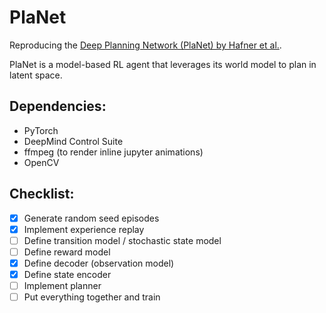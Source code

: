# PlaNet
Reproducing the [Deep Planning Network (PlaNet) by Hafner et al.](https://arxiv.org/pdf/1811.04551.pdf).

PlaNet is a model-based RL agent that leverages its world model to plan in latent space.
<!--- Planning in the context of RL refers to giving the agent time (or compute) to think about the best course of action to take. Doing this entirely in low-dimensional latent space allows the agent to imagine thousands of different state-action trajectories, selecting the action that corresponds to most reward. The result is 200x sample efficiency gains over comparable model-free methods. -->

## Dependencies:
- PyTorch
- DeepMind Control Suite
- ffmpeg (to render inline jupyter animations)
- OpenCV

## Checklist:
- [x] Generate random seed episodes
- [x] Implement experience replay
- [ ] Define transition model / stochastic state model
- [ ] Define reward model
- [x] Define decoder (observation model)
- [x] Define state encoder
- [ ] Implement planner
- [ ] Put everything together and train
